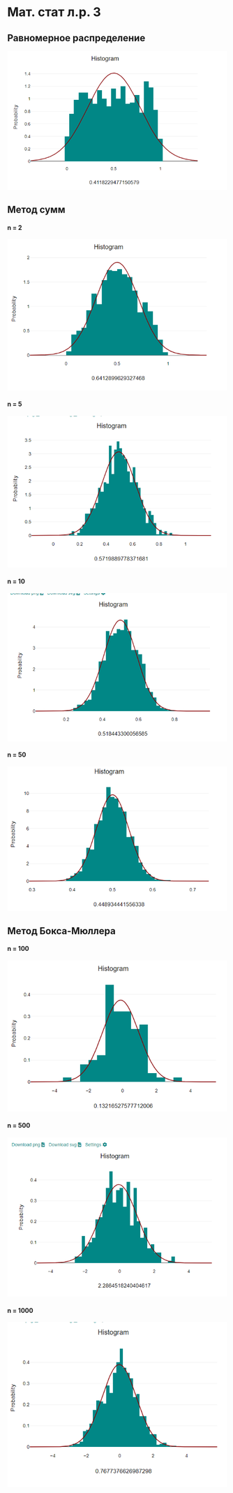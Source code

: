 # Мат. стат л.р. 3

## Равномерное распределение
![](https://github.com/xoma-star/TSP_LAB3/blob/main/results/default.png?raw=true)

## Метод сумм
#### n = 2
![](https://github.com/xoma-star/TSP_LAB3/blob/main/results/2.png?raw=true)
#### n = 5
![](https://github.com/xoma-star/TSP_LAB3/blob/main/results/5.png?raw=true)
#### n = 10
![](https://github.com/xoma-star/TSP_LAB3/blob/main/results/10.png?raw=true)
#### n = 50
![](https://github.com/xoma-star/TSP_LAB3/blob/main/results/50.png?raw=true)

## Метод Бокса-Мюллера
#### n = 100
![](https://github.com/xoma-star/TSP_LAB3/blob/main/results/boxMuller100.png?raw=true)
#### n = 500
![](https://github.com/xoma-star/TSP_LAB3/blob/main/results/boxMuller500.png?raw=true)
#### n = 1000
![](https://github.com/xoma-star/TSP_LAB3/blob/main/results/boxMuller1000.png?raw=true)

